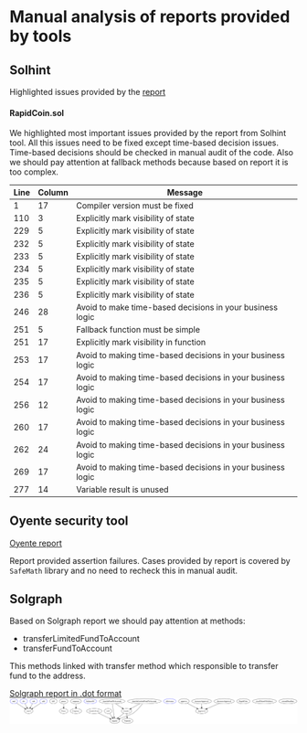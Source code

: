 # Manual analysis of reports provided by tools

## Solhint

Highlighted issues provided by the [report](../report/solhint/report)  
 
#### RapidCoin.sol

We highlighted most important issues provided by the report from Solhint tool. All this issues need to be fixed 
except time-based decision issues. Time-based decisions should be checked in manual audit of the code.
Also we should pay attention at fallback methods because based on report it is too complex.  

| Line | Column | Message                                                     |
|------|--------|-------------------------------------------------------------|
| 1    | 17     | Compiler version must be fixed                              |
| 110  | 3      | Explicitly mark visibility of state                         |
| 229  | 5      | Explicitly mark visibility of state                         |
| 232  | 5      | Explicitly mark visibility of state                         |
| 233  | 5      | Explicitly mark visibility of state                         |
| 234  | 5      | Explicitly mark visibility of state                         |
| 235  | 5      | Explicitly mark visibility of state                         |
| 236  | 5      | Explicitly mark visibility of state                         |
| 246  | 28     | Avoid to make time-based decisions in your business logic   |
| 251  | 5      | Fallback function must be simple                            |
| 251  | 17     | Explicitly mark visibility in function                      |
| 253  | 17     | Avoid to making time-based decisions in your business logic |
| 254  | 17     | Avoid to making time-based decisions in your business logic |
| 256  | 12     | Avoid to making time-based decisions in your business logic |
| 260  | 17     | Avoid to making time-based decisions in your business logic |
| 262  | 24     | Avoid to making time-based decisions in your business logic |
| 269  | 17     | Avoid to making time-based decisions in your business logic |
| 277  | 14     | Variable result is unused                                   |


## Oyente security tool

[Oyente report](../report/oyente/report.html)  

Report provided assertion failures. Cases provided by report is covered 
by ```SafeMath``` library and no need to recheck this in manual audit.
  
## Solgraph

Based on Solgraph report we should pay attention at methods:
  - transferLimitedFundToAccount
  - transferFundToAccount   
  
This methods linked with transfer method which responsible to transfer fund to the address.       

[Solgraph report in .dot format](../report/solgraph/RapidCoin.dot)     
![Graph](../report/solgraph/RapidCoin.png)